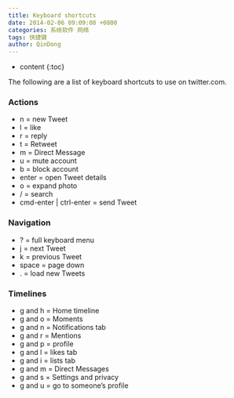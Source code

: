 ```yaml
---
title: Keyboard shortcuts
date: 2014-02-06 09:09:08 +0800
categories: 系统软件 网络
tags: 快捷键
author: QinDong
---
```

* content
{:toc}

The following are a list of keyboard shortcuts to use on twitter.com.

### Actions

- n  =  new Tweet
- l  =  like
- r  =  reply
- t  =  Retweet
- m  =  Direct Message
- u  =  mute account
- b  =  block account
- enter  =  open Tweet details
- o   =  expand photo
- /  =  search
- cmd-enter | ctrl-enter  =  send Tweet
 
### Navigation

- ?  =  full keyboard menu
- j  =  next Tweet
- k  =  previous Tweet
- space  =  page down
- .  =  load new Tweets
 
### Timelines

- g and h  =  Home timeline
- g and o  =  Moments
- g and n  =  Notifications tab
- g and r  =  Mentions
- g and p  =  profile  
- g and l  =  likes tab
- g and i  =  lists tab
- g and m  =  Direct Messages
- g and s  =  Settings and privacy
- g and u  =  go to someone’s profile